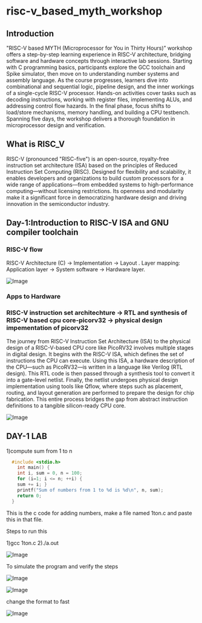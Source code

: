 # risc-v_based_myth_workshop

## Introduction

"RISC-V based MYTH (Microprocessor for You in Thirty Hours)” workshop offers a step-by-step learning experience in RISC-V architecture, bridging software and hardware concepts through interactive lab sessions. Starting with C programming basics, participants explore the GCC toolchain and Spike simulator, then move on to understanding number systems and assembly language. As the course progresses, learners dive into combinational and sequential logic, pipeline design, and the inner workings of a single-cycle RISC-V processor. Hands-on activities cover tasks such as decoding instructions, working with register files, implementing ALUs, and addressing control flow hazards. In the final phase, focus shifts to load/store mechanisms, memory handling, and building a CPU testbench. Spanning five days, the workshop delivers a thorough foundation in microprocessor design and verification.

## What is RISC_V

RISC-V (pronounced "RISC-five") is an open-source, royalty-free instruction set architecture (ISA) based on the principles of Reduced Instruction Set Computing (RISC). Designed for flexibility and scalability, it enables developers and organizations to build custom processors for a wide range of applications—from embedded systems to high-performance computing—without licensing restrictions. Its openness and modularity make it a significant force in democratizing hardware design and driving innovation in the semiconductor industry.

## Day-1:Introduction to RISC-V ISA and GNU compiler toolchain

### RISC-V flow

RISC-V Architecture (C) → Implementation → Layout .
Layer mapping: Application layer → System software → Hardware layer.

![Image](https://github.com/user-attachments/assets/3b99258b-64b6-480a-93f1-4098a6158f91)

### Apps to Hardware

### RISC-V instruction set architechture → RTL and synthesis of RISC-V based cpu core-picorv32 → physical design impementation of picorv32

The journey from RISC-V Instruction Set Architecture (ISA) to the physical design of a RISC-V-based CPU core like PicoRV32 involves multiple stages in digital design. It begins with the RISC-V ISA, which defines the set of instructions the CPU can execute. Using this ISA, a hardware description of the CPU—such as PicoRV32—is written in a language like Verilog (RTL design). This RTL code is then passed through a synthesis tool to convert it into a gate-level netlist. Finally, the netlist undergoes physical design implementation using tools like Qflow, where steps such as placement, routing, and layout generation are performed to prepare the design for chip fabrication. This entire process bridges the gap from abstract instruction definitions to a tangible silicon-ready CPU core.

![Image](https://github.com/user-attachments/assets/bff4cc08-954b-49af-a1ad-05d724dacaad)

## DAY-1 LAB

1)compute sum from 1 to n

```c
  #include <stdio.h>
    int main() {
    int i, sum = 0, n = 100;
    for (i=1; i <= n; ++i) {
    sum += i; }
    printf("Sum of numbers from 1 to %d is %d\n", n, sum);
    return 0;
  }
```

This is the c code for adding numbers, make a file named 1ton.c and paste this in that file.

Steps to run this

  1)gcc 1ton.c
  2)./a.out
  
![Image](https://github.com/user-attachments/assets/8c239925-ead7-4d92-90dc-0fc9079307bf)

To simulate the program and verify the steps

![Image](https://github.com/user-attachments/assets/1e001a39-925a-4594-b7d6-26bbb1498e43)

![Image](https://github.com/user-attachments/assets/eeb33dc0-c44e-4d31-9da7-ddb821f0e28f)

change the format to fast

![Image](https://github.com/user-attachments/assets/de676d52-4012-4852-b15c-ed857c71f469)












